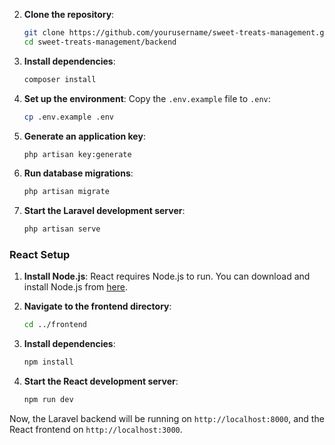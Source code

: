 
2. **Clone the repository**:
   ```bash
   git clone https://github.com/yourusername/sweet-treats-management.git
   cd sweet-treats-management/backend
   ```

3. **Install dependencies**:
   ```bash
   composer install
   ```

4. **Set up the environment**:
   Copy the `.env.example` file to `.env`:
   ```bash
   cp .env.example .env
   ```

5. **Generate an application key**:
   ```bash
   php artisan key:generate
   ```

6. **Run database migrations**:
   ```bash
   php artisan migrate
   ```

7. **Start the Laravel development server**:
   ```bash
   php artisan serve
   ```

### React Setup

1. **Install Node.js**: React requires Node.js to run. You can download and install Node.js from [here](https://nodejs.org/).

2. **Navigate to the frontend directory**:
   ```bash
   cd ../frontend
   ```

3. **Install dependencies**:
   ```bash
   npm install
   ```

4. **Start the React development server**:
   ```bash
   npm run dev
   ```

Now, the Laravel backend will be running on `http://localhost:8000`, and the React frontend on `http://localhost:3000`.
